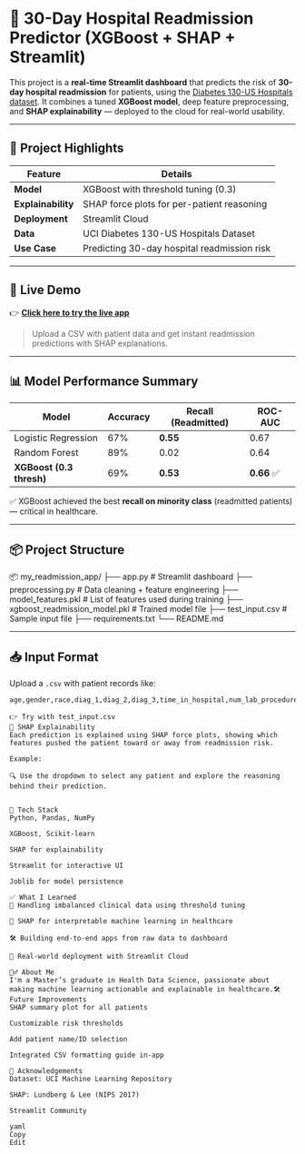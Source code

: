 # 🏥 30-Day Hospital Readmission Predictor (XGBoost + SHAP + Streamlit)

This project is a **real-time Streamlit dashboard** that predicts the risk of **30-day hospital readmission** for patients, using the [Diabetes 130-US Hospitals dataset](https://archive.ics.uci.edu/ml/datasets/diabetes+130-us+hospitals+for+years+1999-2008). It combines a tuned **XGBoost model**, deep feature preprocessing, and **SHAP explainability** — deployed to the cloud for real-world usability.

---

## 🔎 Project Highlights

| Feature                     | Details |
|----------------------------|---------|
| **Model**                  | XGBoost with threshold tuning (0.3) |
| **Explainability**         | SHAP force plots for per-patient reasoning |
| **Deployment**             | Streamlit Cloud |
| **Data**                   | UCI Diabetes 130-US Hospitals Dataset |
| **Use Case**               | Predicting 30-day hospital readmission risk |

---

## 🚀 Live Demo

👉 [**Click here to try the live app**](https://your-streamlit-app-link)

> Upload a CSV with patient data and get instant readmission predictions with SHAP explanations.

---

## 📊 Model Performance Summary

| Model                | Accuracy | Recall (Readmitted) | ROC-AUC |
|---------------------|----------|----------------------|---------|
| Logistic Regression | 67%      | **0.55**             | 0.67    |
| Random Forest        | 89%      | 0.02                 | 0.64    |
| **XGBoost (0.3 thresh)** | 69% | **0.53**             | **0.66** ✅

✅ XGBoost achieved the best **recall on minority class** (readmitted patients) — critical in healthcare.

---

## 📦 Project Structure

📦 my_readmission_app/
├── app.py # Streamlit dashboard
├── preprocessing.py # Data cleaning + feature engineering
├── model_features.pkl # List of features used during training
├── xgboost_readmission_model.pkl # Trained model file
├── test_input.csv # Sample input file
├── requirements.txt
└── README.md


---

## 📥 Input Format

Upload a `.csv` with patient records like:

```csv
age,gender,race,diag_1,diag_2,diag_3,time_in_hospital,num_lab_procedures,...

👉 Try with test_input.csv
🧠 SHAP Explainability
Each prediction is explained using SHAP force plots, showing which features pushed the patient toward or away from readmission risk.

Example:

🔍 Use the dropdown to select any patient and explore the reasoning behind their prediction.


🧰 Tech Stack
Python, Pandas, NumPy

XGBoost, Scikit-learn

SHAP for explainability

Streamlit for interactive UI

Joblib for model persistence

✅ What I Learned
🏥 Handling imbalanced clinical data using threshold tuning

🧠 SHAP for interpretable machine learning in healthcare

🛠 Building end-to-end apps from raw data to dashboard

🚀 Real-world deployment with Streamlit Cloud

🙋‍♂️ About Me
I'm a Master’s graduate in Health Data Science, passionate about making machine learning actionable and explainable in healthcare.🛠 Future Improvements
SHAP summary plot for all patients

Customizable risk thresholds

Add patient name/ID selection

Integrated CSV formatting guide in-app

🙏 Acknowledgements
Dataset: UCI Machine Learning Repository

SHAP: Lundberg & Lee (NIPS 2017)

Streamlit Community

yaml
Copy
Edit

